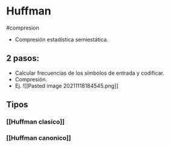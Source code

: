 # Huffman
#compresion 
- Compresión estadística semiestática.
## 2 pasos:
- Calcular frecuencias de los símbolos de entrada y codificar.
- Compresión. 
- Ej. ![[Pasted image 20211118184545.png]]
## Tipos
### [[Huffman clasico]]
### [[Huffman canonico]]
